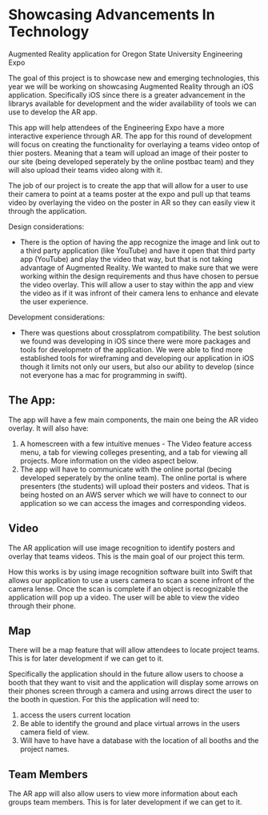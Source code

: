 # Showcasing Advancements In Technology
Augmented Reality application for Oregon State University Engineering Expo


The goal of this project is to showcase new and emerging technologies, this year we will be working on showcasing Augmented Reality through an iOS application. Specifically iOS since there is a greater advancement in the librarys available for development and the wider availability of tools we can use to develop the AR app.

This app will help attendees of the Engineering Expo have a more interactive experience through AR. The app for this round of development will focus on creating the functionality for overlaying a teams video ontop of thier posters. Meaning that a team will upload an image of their poster to our site (being developed seperately by the online postbac team) and they will also upload their teams video along with it.

The job of our project is to create the app that will allow for a user to use their camera to point at a teams poster at the expo and pull up that teams video by overlaying the video on the poster in AR so they can easily view it through the application.

Design considerations:
  - There is the option of having the app recognize the image and link out to a third party application (like YouTube) and have it open that third party app (YouTube) and play the video that way, but that is not taking advantage of Augmented Reality. We wanted to make sure that we were working within the design requirements and thus have chosen to persue the video overlay. This will allow a user to stay within the app and view the video as if it was infront of their camera lens to enhance and elevate the user experience.

Development considerations:
  - There was questions about crossplatrom compatibility. The best solution we found was developing in iOS since there were more packages and tools for developmetn of the application. We were able to find more established tools for wireframing and developing our application in iOS though it limits not only our users, but also our ability to develop (since not everyone has a mac for programming in swift).

## The App:
The app will have a few main components, the main one being the AR video overlay. It will also have:
  1. A homescreen with a few intuitive menues - The Video feature access menu, a tab for viewing colleges presenting, and a tab for viewing all projects. More information on the video aspect below.
  2. The app will have to communicate with the online portal (becing developed seperately by the online team). The online portal is where presenters (the students) will upload their posters and videos. That is being hosted on an AWS server which we will have to connect to our application so we can access the images and corresponding videos.
  
## Video
The AR application will use image recognition to identify posters and overlay that teams videos. This is the main goal of our project this term.

How this works is by using image recognition software built into Swift that allows our application to use a users camera to scan a scene infront of the camera lense. Once the scan is complete if an object is recognizable the application will pop up a video. The user will be able to view the video through their phone.

## Map
There will be a map feature that will allow attendees to locate project teams. This is for later development if we can get to it.

Specifically the application should in the future allow users to choose a booth that they want to visit and the application will display some arrows on their phones screen through a camera and using arrows direct the user to the booth in question. For this the application will need to:
  1. access the users current location
  2. Be able to identify the ground and place virtual arrows in the users camera field of view.
  3. Will have to have have a database with the location of all booths and the project names.

## Team Members
The AR app will also allow users to view more information about each groups team members. This is for later development if we can get to it.

